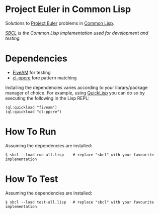 # Project Euler in Common Lisp #

Solutions to [Project Euler](https://projecteuler.net/) problems in
[Common Lisp](https://common-lisp.net/).

*[SBCL](http://www.sbcl.org/) is the Common Lisp implementation used
for development and testing.*


# Dependencies #

* [FiveAM](https://common-lisp.net/project/fiveam/) for testing
* [cl-ppcre](http://edicl.github.io/cl-ppcre/) fore pattern matching

Installing the dependencies varies according to your library/package
manager of choice. For example, using [QuickLisp](https://www.quicklisp.org/beta/)
you can do so by executing the following in the Lisp REPL:

```
(ql:quickload "fiveam")
(ql:quickload "cl-ppcre")
```

# How To Run #

Assuming the dependencies are installed:

```
$ sbcl --load run-all.lisp    # replace "sbcl" with your favourite implementation
```

# How To Test #

Assuming the dependencies are installed:

```
$ sbcl --load test-all.lisp   # replace "sbcl" with your favourite implementation
```

